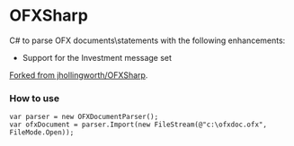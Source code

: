 OFXSharp
===

C# to parse OFX documents\statements with the following enhancements:
* Support for the Investment message set

[Forked from jhollingworth/OFXSharp](https://github.com/jhollingworth/OFXSharp).

### How to use

```
var parser = new OFXDocumentParser();
var ofxDocument = parser.Import(new FileStream(@"c:\ofxdoc.ofx", FileMode.Open));
```
